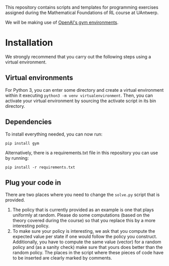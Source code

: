 This repository contains scripts and templates for programming exercises
assigned during the Mathematical Foundations of RL course at UAntwerp.

We will be making use of 
[OpenAI's gym environments](https://gym.openai.com/envs/#classic_control).

# Installation
We strongly recommend that you carry out the following steps using a virtual
environment.

## Virtual environments
For Python 3, you can enter some directory and create a virtual environment
within it executing `python3 -m venv virtualenvironment`. Then, you can
activate your virtual environment by sourcing the activate script in its bin
directory.

## Dependencies
To install everything needed, you can now run:
```
pip install gym
```
Alternatively, there is a requirements.txt file in this repository you can
use by running:
```
pip install -r requirements.txt
```

## Plug your code in
There are two places where you need to change the `solve.py` script that
is provided.
1. The policy that is currently provided as an example is one that plays 
   uniformly at random. Please do some computations (based on the theory
   covered during the course) so that you replace this by a more interesting
   policy.
2. To make sure your policy is interesting, we ask that you compute the
   expected value per state if one would follow the policy you construct.
   Additionally, you have to compute the same value (vector) for a random
   policy and (as a sanity check) make sure that yours does better than the
   random policy.
The places in the script where these pieces of code have to be inserted are
clearly marked by comments.

